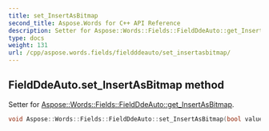 ```yaml
---
title: set_InsertAsBitmap
second_title: Aspose.Words for C++ API Reference
description: Setter for Aspose::Words::Fields::FieldDdeAuto::get_InsertAsBitmap. 
type: docs
weight: 131
url: /cpp/aspose.words.fields/fieldddeauto/set_insertasbitmap/
---
```

## FieldDdeAuto.set_InsertAsBitmap method


Setter for [Aspose::Words::Fields::FieldDdeAuto::get_InsertAsBitmap](../get_insertasbitmap/).

```cpp
void Aspose::Words::Fields::FieldDdeAuto::set_InsertAsBitmap(bool value)
```

